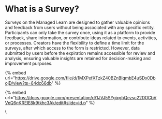 # What is a Survey?

Surveys on the Managed Learn are designed to gather valuable opinions and feedback from users without being associated with any specific entity. Participants can only take the survey once, using it as a platform to provide feedback, share information, or contribute ideas related to events, activities, or processes. Creators have the flexibility to define a time limit for the surveys, after which access to the form is restricted. However, data submitted by users before the expiration remains accessible for review and analysis, ensuring valuable insights are retained for decision-making and improvement purposes.

{% embed url="https://drive.google.com/file/d/1MXPefXTzkZ40BZnBIqmbE4uSDx0DbojD/view?ts=64dc66db" %}

{% embed url="https://docs.google.com/presentation/d/1JVJ5SYgjxghQezsc22DOCbVVeQ6qKREIE8k9tkhc3Ak/edit#slide=id.p" %}

\
